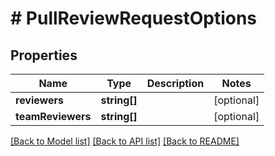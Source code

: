 # # PullReviewRequestOptions

## Properties

Name | Type | Description | Notes
------------ | ------------- | ------------- | -------------
**reviewers** | **string[]** |  | [optional]
**teamReviewers** | **string[]** |  | [optional]

[[Back to Model list]](../../README.md#models) [[Back to API list]](../../README.md#endpoints) [[Back to README]](../../README.md)
